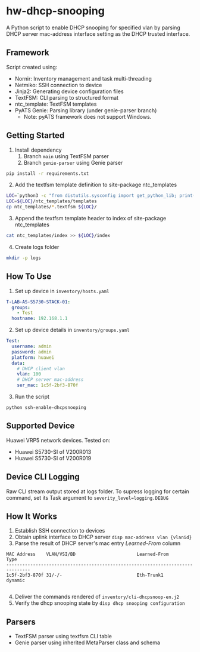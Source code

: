 # hw-dhcp-snooping
A Python script to enable DHCP snooping for specified vlan by parsing DHCP server mac-address interface setting as the DHCP trusted interface.

## Framework
Script created using:
* Nornir: Inventory management and task multi-threading
* Netmiko: SSH connection to device
* Jinja2: Generating device configuration files
* TextFSM: CLI parsing to structured format
* ntc_template: TextFSM templates
* PyATS Genie: Parsing library (under genie-parser branch)
  * Note: pyATS framework does not support Windows.

## Getting Started
1. Install dependency
   1. Branch `main` using TextFSM parser
   2. Branch `genie-parser` using Genie parser
```sh
pip install -r requirements.txt
```
2. Add the textfsm template definition to site-package ntc_templates
```sh
LOC=`python3 -c "from distutils.sysconfig import get_python_lib; print(get_python_lib())"`
LOC=${LOC}/ntc_templates/templates
cp ntc_templates/*.textfsm ${LOC}/
```
3. Append the textfsm template header to index of site-package ntc_templates
```sh
cat ntc_templates/index >> ${LOC}/index
```
4. Create logs folder
```sh
mkdir -p logs
```

## How To Use
1. Set up device in `inventory/hosts.yaml`
```yaml
T-LAB-AS-S5730-STACK-01:
  groups:
    - Test
  hostname: 192.168.1.1
```
2. Set up device details in `inventory/groups.yaml`
```yaml
Test:
  username: admin
  password: admin
  platform: huawei
  data:
    # DHCP client vlan
    vlan: 100
    # DHCP server mac-address
    ser_mac: 1c5f-2bf3-870f
```
3. Run the script
```
python ssh-enable-dhcpsnooping
```

## Supported Device
Huawei VRP5 network devices. Tested on:
* Huawei S5730-SI of V200R013
* Huawei S5730-SI of V200R019

## Device CLI Logging
Raw CLI stream output stored at logs folder.
To supress logging for certain command, set its Task argument to `severity_level=logging.DEBUG`

## How It Works
1. Establish SSH connection to devices
2. Obtain uplink interface to DHCP server `disp mac-address vlan {vlanid}`
3. Parse the result of DHCP server's mac entry *Learned-From* column
```
MAC Address    VLAN/VSI/BD                       Learned-From        Type      
-------------------------------------------------------------------------------
1c5f-2bf3-870f 31/-/-                            Eth-Trunk1          dynamic   
 
```
4. Deliver the commands rendered of `inventory/cli-dhcpsnoop-en.j2`
5. Verify the dhcp snooping state by `disp dhcp snooping configuration`

## Parsers
* TextFSM parser using textfsm CLI table
* Genie parser using inherited MetaParser class and schema
